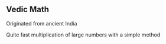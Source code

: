 Vedic Math
--

Originated from ancient India 

Quite fast multiplication of large numbers with a simple method

